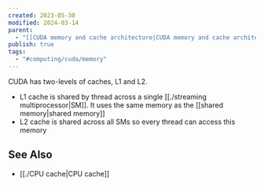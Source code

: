 ```yaml
---
created: 2023-05-30
modified: 2024-03-14
parent:
  - "[[CUDA memory and cache architecture|CUDA memory and cache architecture]]"
publish: true
tags:
  - "#computing/cuda/memory"
---
```

CUDA has two-levels of caches, L1 and L2.
- L1 cache is shared by thread across a single [[./streaming multiprocessor|SM]]. It uses the same memory as the [[shared memory|shared memory]]
- L2 cache is shared across all SMs so every thread can access this memory

## See Also
- [[./CPU cache|CPU cache]]